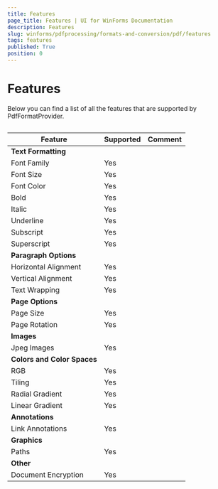 ```yaml
---
title: Features
page_title: Features | UI for WinForms Documentation
description: Features
slug: winforms/pdfprocessing/formats-and-conversion/pdf/features
tags: features
published: True
position: 0
---
```


# Features



Below you can find a list of all the features that are supported by PdfFormatProvider.

## 


| Feature | Supported | Comment |
| ------ | ------ | ------ |
| __Text Formatting__ |||
|Font Family|Yes||
|Font Size|Yes||
|Font Color|Yes||
|Bold|Yes||
|Italic|Yes||
|Underline|Yes||
|Subscript|Yes||
|Superscript|Yes||
| __Paragraph Options__ |||
|Horizontal Alignment|Yes||
|Vertical Alignment|Yes||
|Text Wrapping|Yes||
| __Page Options__ |||
|Page Size|Yes||
|Page Rotation|Yes||
| __Images__ |||
|Jpeg Images|Yes||
| __Colors and Color Spaces__ |||
|RGB|Yes||
|Tiling|Yes||
|Radial Gradient|Yes||
|Linear Gradient|Yes||
| __Annotations__ |||
|Link Annotations|Yes||
| __Graphics__ |||
|Paths|Yes||
| __Other__ |||
|Document Encryption|Yes||
